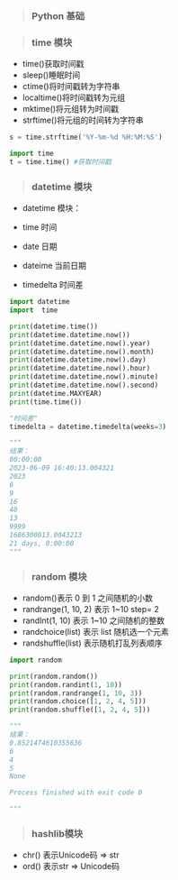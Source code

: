 <!--
 * @Author: mengkun822 1197235402@qq.com
 * @Date: 2023-06-09 08:33:17
 * @LastEditors: mengkun822 1197235402@qq.com
 * @LastEditTime: 2023-06-09 17:02:52
 * @FilePath: \knowledge_planet\docs\md\idea-plugin\Python\Python基础.md
 * @Description: 这是默认设置,请设置`customMade`, 打开koroFileHeader查看配置 进行设置: https://github.com/OBKoro1/koro1FileHeader/wiki/%E9%85%8D%E7%BD%AE
-->

> ### Python 基础

> ### time 模块

-   time()获取时间戳
-   sleep()睡眠时间
-   ctime()将时间戳转为字符串
-   localtime()将时间戳转为元组
-   mktime()将元组转为时间戳
-   strftime()将元组的时间转为字符串

```python
s = time.strftime('%Y-%m-%d %H:%M:%S')
```

```python
import time
t = time.time() #获取时间戳
```

> ### datetime 模块

-   datetime 模块：

-   time 时间

-   date 日期

-   dateime 当前日期

-   timedelta 时间差

```python
import datetime
import  time

print(datetime.time())
print(datetime.datetime.now())
print(datetime.datetime.now().year)
print(datetime.datetime.now().month)
print(datetime.datetime.now().day)
print(datetime.datetime.now().hour)
print(datetime.datetime.now().minute)
print(datetime.datetime.now().second)
print(datetime.MAXYEAR)
print(time.time())

"时间差"
timedelta = datetime.timedelta(weeks=3)

"""
结果：
00:00:00
2023-06-09 16:40:13.004321
2023
6
9
16
40
13
9999
1686300013.0043213
21 days, 0:00:00
"""
```

> ### random 模块

-   random()表示 0 到 1 之间随机的小数
-   randrange(1, 10, 2) 表示 1~10 step= 2
-   randInt(1, 10) 表示 1~10 之间随机的整数
-   randchoice(list) 表示 list 随机选一个元素
-   randshuffle(list) 表示随机打乱列表顺序

```python
import random

print(random.random())
print(random.randint(1, 10))
print(random.randrange(1, 10, 3))
print(random.choice([1, 2, 4, 5]))
print(random.shuffle([1, 2, 4, 5]))

"""
结果：
0.8521474610355636
6
4
5
None

Process finished with exit code 0

"""
```


> ### hashlib模块

- chr() 表示Unicode码 => str
- ord() 表示str =>  Unicode码

```python
```
